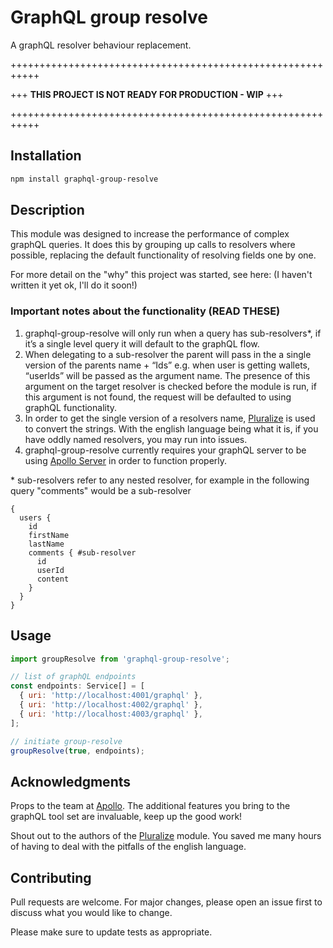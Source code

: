 # GraphQL group resolve

A graphQL resolver behaviour replacement.

+++++++++++++++++++++++++++++++++++++++++++++++++++++++++++

+++ **THIS PROJECT IS NOT READY FOR PRODUCTION - WIP** +++

+++++++++++++++++++++++++++++++++++++++++++++++++++++++++++

## Installation

```bash
npm install graphql-group-resolve
```

## Description

This module was designed to increase the performance of complex graphQL queries. It does this by grouping up calls to resolvers where possible, replacing the default functionality of resolving fields one by one.

For more detail on the "why" this project was started, see here: (I haven't written it yet ok, I'll do it soon!)

### Important notes about the functionality (READ THESE)

1. graphql-group-resolve will only run when a query has sub-resolvers\*, if it’s a single level query it will default to the graphQL flow.
2. When delegating to a sub-resolver the parent will pass in the a single version of the parents name + “Ids” e.g. when user is getting wallets, “userIds” will be passed as the argument name. The presence of this argument on the target resolver is checked before the module is run, if this argument is not found, the request will be defaulted to using graphQL functionality.
3. In order to get the single version of a resolvers name, [Pluralize](https://github.com/blakeembrey/pluralize) is used to convert the strings. With the english language being what it is, if you have oddly named resolvers, you may run into issues.
4. graphql-group-resolve currently requires your graphQL server to be using [Apollo Server](https://github.com/apollographql/apollo-server) in order to function properly.

\* sub-resolvers refer to any nested resolver, for example in the following query "comments" would be a sub-resolver

```
{
  users {
    id
    firstName
    lastName
    comments { #sub-resolver
      id
      userId
      content
    }
  }
}
```

## Usage

```javascript
import groupResolve from 'graphql-group-resolve';

// list of graphQL endpoints
const endpoints: Service[] = [
  { uri: 'http://localhost:4001/graphql' },
  { uri: 'http://localhost:4002/graphql' },
  { uri: 'http://localhost:4003/graphql' },
];

// initiate group-resolve
groupResolve(true, endpoints);
```

## Acknowledgments

Props to the team at [Apollo](https://www.apollographql.com/). The additional features you bring to the graphQL tool set are invaluable, keep up the good work!

Shout out to the authors of the [Pluralize](https://github.com/blakeembrey/pluralize) module. You saved me many hours of having to deal with the pitfalls of the english language.

## Contributing

Pull requests are welcome. For major changes, please open an issue first to discuss what you would like to change.

Please make sure to update tests as appropriate.
